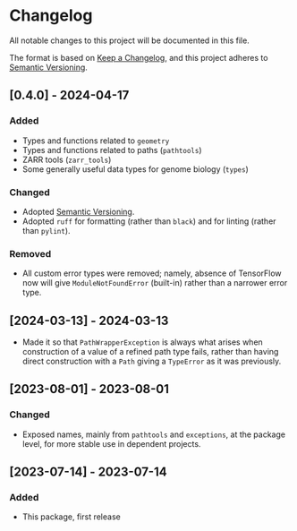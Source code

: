 # Changelog
All notable changes to this project will be documented in this file.

The format is based on [Keep a Changelog](https://keepachangelog.com/en/1.1.0/),
and this project adheres to [Semantic Versioning](https://semver.org/spec/v2.0.0.html).

## [0.4.0] - 2024-04-17

### Added
* Types and functions related to `geometry`
* Types and functions related to paths (`pathtools`)
* ZARR tools (`zarr_tools`)
* Some generally useful data types for genome biology (`types`)

### Changed
* Adopted [Semantic Versioning](https://semver.org/spec/v2.0.0.html).
* Adopted `ruff` for formatting (rather than `black`) and for linting (rather than `pylint`).

### Removed
* All custom error types were removed; namely, absence of TensorFlow now will give `ModuleNotFoundError` (built-in) rather than a narrower error type.

## [2024-03-13] - 2024-03-13
* Made it so that `PathWrapperException` is always what arises when construction of a value of a refined path type fails, rather than having direct construction with a `Path` giving a `TypeError` as it was previously.

## [2023-08-01] - 2023-08-01

### Changed
* Exposed names, mainly from `pathtools` and `exceptions`, at the package level, for more stable use in dependent projects.

## [2023-07-14] - 2023-07-14
 
### Added
* This package, first release
